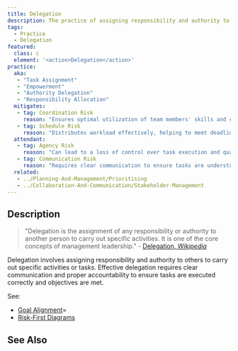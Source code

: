 ```yaml
---
title: Delegation
description: The practice of assigning responsibility and authority to others to carry out specific activities or tasks.
tags: 
  - Practice
  - Delegation
featured: 
  class: c
  element: '<action>Delegation</action>'
practice:
  aka: 
   - "Task Assignment"
   - "Empowerment"
   - "Authority Delegation"
   - "Responsibility Allocation"
  mitigates:
   - tag: Coordination Risk
     reason: "Ensures optimal utilization of team members' skills and capabilities."
   - tag: Schedule Risk
     reason: "Distributes workload effectively, helping to meet deadlines."
  attendant:
   - tag: Agency Risk
     reason: "Can lead to a loss of control over task execution and quality."
   - tag: Communication Risk
     reason: "Requires clear communication to ensure tasks are understood and executed properly."
  related:
   - ../Planning-And-Management/Prioritising
   - ../Collaboration-And-Communication/Stakeholder-Management
---
```


<PracticeIntro details={frontMatter} /> 

## Description

> "Delegation is the assignment of any responsibility or authority to another person to carry out specific activities. It is one of the core concepts of management leadership." - [Delegation, _Wikipedia_](https://en.wikipedia.org/wiki/Delegation)

Delegation involves assigning responsibility and authority to others to carry out specific activities or tasks.  Effective delegation requires clear communication and proper accountability to ensure tasks are executed correctly and objectives are met.

See:
 
 - [Goal Alignment](/risks/Agency-Risk#goal-alignment)=
 - [Risk-First Diagrams](/thinking/Risk-First-Diagrams#example-blaming-others)

## See Also

<TagList tag="Delegation" />
